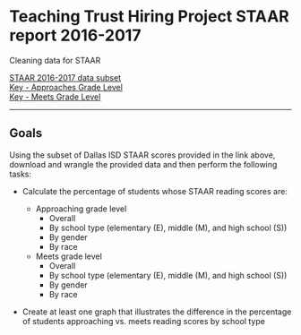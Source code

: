 # Teaching Trust Hiring Project STAAR report 2016-2017
Cleaning data for STAAR


[STAAR 2016-2017 data subset](https://docs.google.com/spreadsheets/d/1ZDtcdSLkIdSaLqY6l4siR7ZMIIf-l8fHsBQ25OcLgqc/edit?usp=sharing)  
[Key - Approaches Grade Level](https://rptsvr1.tea.texas.gov/perfreport/tapr/2017/download/campstaar2a.html)  
[Key - Meets Grade Level](https://rptsvr1.tea.texas.gov/perfreport/tapr/2017/download/campstaar2b.html)

***

## Goals

Using the subset of Dallas ISD STAAR scores provided in the link above, download and wrangle the provided data and then perform the following tasks:
* Calculate the percentage of students whose STAAR reading scores are:
  * Approaching grade level 
    * Overall
    * By school type (elementary (E), middle (M), and high school (S))
    * By gender
    * By race
  * Meets grade level 
    * Overall
    * By school type (elementary (E), middle (M), and high school (S))
    * By gender
    * By race

* Create at least one graph that illustrates the difference in the percentage of students approaching vs. meets reading scores by school type
